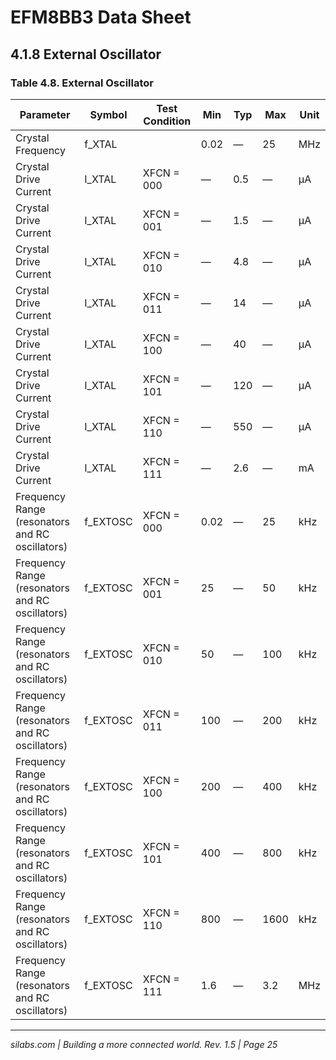 # EFM8BB3 Data Sheet

## 4.1.8 External Oscillator

### Table 4.8. External Oscillator

| Parameter                              | Symbol  | Test Condition | Min  | Typ  | Max  | Unit |
|--------------------------------------|---------|----------------|------|------|------|------|
| Crystal Frequency                    | f_XTAL  |                | 0.02 | —    | 25   | MHz  |
| Crystal Drive Current                | I_XTAL  | XFCN = 000     | —    | 0.5  | —    | µA   |
| Crystal Drive Current                | I_XTAL  | XFCN = 001     | —    | 1.5  | —    | µA   |
| Crystal Drive Current                | I_XTAL  | XFCN = 010     | —    | 4.8  | —    | µA   |
| Crystal Drive Current                | I_XTAL  | XFCN = 011     | —    | 14   | —    | µA   |
| Crystal Drive Current                | I_XTAL  | XFCN = 100     | —    | 40   | —    | µA   |
| Crystal Drive Current                | I_XTAL  | XFCN = 101     | —    | 120  | —    | µA   |
| Crystal Drive Current                | I_XTAL  | XFCN = 110     | —    | 550  | —    | µA   |
| Crystal Drive Current                | I_XTAL  | XFCN = 111     | —    | 2.6  | —    | mA   |
| Frequency Range (resonators and RC oscillators) | f_EXTOSC | XFCN = 000     | 0.02 | —    | 25   | kHz  |
| Frequency Range (resonators and RC oscillators) | f_EXTOSC | XFCN = 001     | 25   | —    | 50   | kHz  |
| Frequency Range (resonators and RC oscillators) | f_EXTOSC | XFCN = 010     | 50   | —    | 100  | kHz  |
| Frequency Range (resonators and RC oscillators) | f_EXTOSC | XFCN = 011     | 100  | —    | 200  | kHz  |
| Frequency Range (resonators and RC oscillators) | f_EXTOSC | XFCN = 100     | 200  | —    | 400  | kHz  |
| Frequency Range (resonators and RC oscillators) | f_EXTOSC | XFCN = 101     | 400  | —    | 800  | kHz  |
| Frequency Range (resonators and RC oscillators) | f_EXTOSC | XFCN = 110     | 800  | —    | 1600 | kHz  |
| Frequency Range (resonators and RC oscillators) | f_EXTOSC | XFCN = 111     | 1.6  | —    | 3.2  | MHz  |

---

*silabs.com | Building a more connected world. Rev. 1.5 | Page 25*